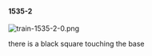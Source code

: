 #### 1535-2
![train-1535-2-0.png](https://github.com/lil-lab/nlvr/raw/master/nlvr/train/images/50/train-1535-2-0.png "train-1535-2-0.png")

there is a black square touching the base